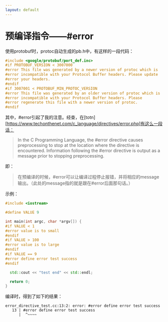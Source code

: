 ```yaml
---
layout: default
---
```


# 预编译指令——\#error

使用protobuf时，protoc自动生成的pb.h中，有这样的一段代码：

```c
#include <google/protobuf/port_def.inc>
#if PROTOBUF_VERSION < 3007000
#error This file was generated by a newer version of protoc which is
#error incompatible with your Protocol Buffer headers. Please update
#error your headers.
#endif
#if 3007001 < PROTOBUF_MIN_PROTOC_VERSION
#error This file was generated by an older version of protoc which is
#error incompatible with your Protocol Buffer headers. Please
#error regenerate this file with a newer version of protoc.
#endif
```

其中，\#error引起了我的注意。经查，在[totn][https://www.techonthenet.com/c_language/directives/error.php]有这么一段话：

> In the C Programming Language, the \#error directive causes preprocessing to stop at the location where the directive is encountered. Information following the #error directive is output as a message prior to stopping preprocessing.

即：

> 在预编译的时候，\#error可以让编译过程停止报错，并将相应的message输出。（此处的message指的就是跟在\#error后面那句话。）

示例：

```cpp
#include <iostream>

#define VALUE 9

int main(int argc, char *argv[]) {
#if VALUE < 1
#error value is to small
#endif
#if VALUE > 100
#error value is to large
#endif
#if VALUE == 9
#error define error test success
#endif

  std::cout << "test end" << std::endl;

  return 0;
}
```

编译时，得到了如下的结果：

```
error_directive_test.cc:13:2: error: #error define error test success
   13 | #error define error test success
      |  ^~~~~
```



